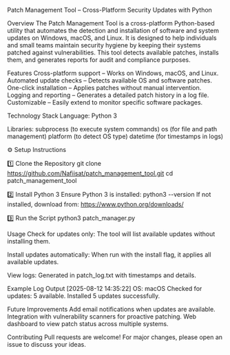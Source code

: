 Patch Management Tool – Cross-Platform Security Updates with Python

Overview
The Patch Management Tool is a cross-platform Python-based utility that automates the detection and installation of software and system updates on Windows, macOS, and Linux.
It is designed to help individuals and small teams maintain security hygiene by keeping their systems patched against vulnerabilities.
This tool detects available patches, installs them, and generates reports for audit and compliance purposes.

Features
Cross-platform support – Works on Windows, macOS, and Linux.
Automated update checks – Detects available OS and software patches.
One-click installation – Applies patches without manual intervention.
Logging and reporting – Generates a detailed patch history in a log file.
Customizable – Easily extend to monitor specific software packages.

 Technology Stack
Language: Python 3

Libraries:
subprocess (to execute system commands)
os (for file and path management)
platform (to detect OS type)
datetime (for timestamps in logs)

⚙️ Setup Instructions

1️⃣ Clone the Repository
git clone https://github.com/Nafiisat/patch_management_tool.git
cd patch_management_tool

2️⃣ Install Python 3
Ensure Python 3 is installed:
python3 --version
If not installed, download from: https://www.python.org/downloads/

3️⃣ Run the Script
python3 patch_manager.py

Usage
Check for updates only:
The tool will list available updates without installing them.

Install updates automatically:
When run with the install flag, it applies all available updates.

View logs:
Generated in patch_log.txt with timestamps and details.

Example Log Output
[2025-08-12 14:35:22] OS: macOS
Checked for updates: 5 available.
Installed 5 updates successfully.

Future Improvements
Add email notifications when updates are available.
Integration with vulnerability scanners for proactive patching.
Web dashboard to view patch status across multiple systems.

Contributing
Pull requests are welcome! For major changes, please open an issue to discuss your ideas.

